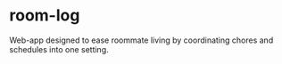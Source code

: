 # room-log
Web-app designed to ease roommate living by coordinating chores and schedules into one setting.
